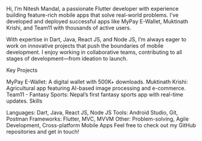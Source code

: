Hi, I’m Nitesh Mandal, a passionate Flutter developer with experience building feature-rich mobile apps that solve real-world problems. I’ve developed and deployed successful apps like MyPay E-Wallet, Muktinath Krishi, and Team11 with thousands of active users.

With expertise in Dart, Java, React JS, and Node JS, I’m always eager to work on innovative projects that push the boundaries of mobile development. I enjoy working in collaborative teams, contributing to all stages of development—from ideation to launch.

Key Projects

MyPay E-Wallet: A digital wallet with 500K+ downloads.
Muktinath Krishi: Agricultural app featuring AI-based image processing and e-commerce.
Team11 - Fantasy Sports: Nepal’s first fantasy sports app with real-time updates.
Skills

Languages: Dart, Java, React JS, Node JS
Tools: Android Studio, Git, Postman
Frameworks: Flutter, MVC, MVVM
Other: Problem-solving, Agile Development, Cross-platform Mobile Apps
Feel free to check out my GitHub repositories and get in touch!
